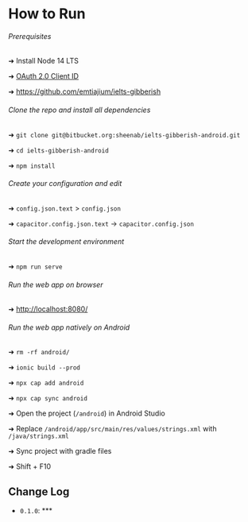 # How to Run

###### Prerequisites

➜ Install Node 14 LTS

➜ [OAuth 2.0 Client ID](https://console.cloud.google.com/)

➜ <https://github.com/emtiajium/ielts-gibberish>

###### Clone the repo and install all dependencies

➜ `git clone git@bitbucket.org:sheenab/ielts-gibberish-android.git`

➜ `cd ielts-gibberish-android`

➜ `npm install`

###### Create your configuration and edit

➜ `config.json.text` > `config.json`

➜ `capacitor.config.json.text` -> `capacitor.config.json` 

###### Start the development environment

➜ `npm run serve`

###### Run the web app on browser

➜ <http://localhost:8080/>

###### Run the web app natively on Android

➜ `rm -rf android/`

➜ `ionic build --prod`

➜ `npx cap add android`

➜ `npx cap sync android`

➜ Open the project (`/android`) in Android Studio

➜ Replace `/android/app/src/main/res/values/strings.xml` with `/java/strings.xml`

➜ Sync project with gradle files

➜ Shift + F10

## Change Log

-   `0.1.0`: ***

